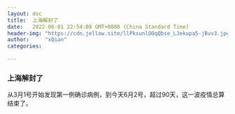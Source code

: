 ```yaml
---
layout: doc
title:  上海解封了
date:   2022-06-01 22:54:08 GMT+0800 (China Standard Time)
header-img: "https://cdn.jellow.site/llPksunlOOqQbse_LJekupa5-jBvv3.jpg"
author:     "xQian"
categories: 

---
```


### 上海解封了
从3月1号开始发现第一例确诊病例，到今天6月2号，超过90天，这一波疫情总算结束了。
